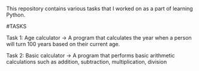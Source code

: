 This repository contains various tasks that I worked on as a part of learning Python.

#TASKS

Task 1: Age calculator ->
A program that calculates the year when a person will turn 100 years based on their current age.

Task 2: Basic calculator ->
A program that performs basic arithmetic calculations such as addition, subtraction, multiplication, division
